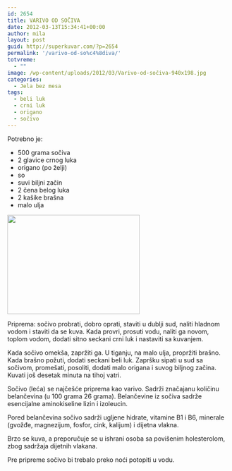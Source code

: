 ```yaml
---
id: 2654
title: VARIVO OD SOČIVA
date: 2012-03-13T15:34:41+00:00
author: mila
layout: post
guid: http://superkuvar.com/?p=2654
permalink: '/varivo-od-so%c4%8diva/'
totvreme:
  - ""
image: /wp-content/uploads/2012/03/Varivo-od-sočiva-940x198.jpg
categories:
  - Jela bez mesa
tags:
  - beli luk
  - crni luk
  - origano
  - sočivo
---
```

Potrebno je:

  * 500 grama sočiva
  * 2 glavice crnog luka
  * origano (po želji)
  * so
  * suvi biljni začin
  * 2 čena belog luka
  * 2 kašike brašna
  * malo ulja

<img class="alignnone size-medium wp-image-2655" title="Varivo od sočiva" src="//superkuvar.com/wp-content/uploads/2012/03/Varivo-od-so%C4%8Diva-300x225.jpg" alt="" width="300" height="225" /> 

Priprema: sočivo probrati, dobro oprati, staviti u dublji sud, naliti hladnom vodom i staviti da se kuva. Kada provri, prosuti vodu, naliti ga novom, toplom vodom, dodati sitno seckani crni luk i nastaviti sa kuvanjem.

Kada sočivo omekša, zapržiti ga. U tiganju, na malo ulja, propržiti brašno. Kada brašno požuti, dodati seckani beli luk. Zapršku sipati u sud sa sočivom, promešati, posoliti, dodati malo origana i suvog biljnog začina. Kuvati još desetak minuta na tihoj vatri.

Sočivo (leća) se najčešće priprema kao varivo. Sadrži značajanu količinu belančevina (u 100 grama 26 grama). Belančevine iz sočiva sadrže esencijalne aminokiseline lizin i izoleucin.

Pored belančevina sočivo sadrži ugljene hidrate, vitamine B1 i B6, minerale (gvožđe, magnezijum, fosfor, cink, kalijum) i dijetna vlakna.

Brzo se kuva, a preporučuje se u ishrani osoba sa povišenim holesterolom, zbog sadržaja dijetnih vlakana.

Pre pripreme sočivo bi trebalo preko noći potopiti u vodu.